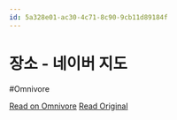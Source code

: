 ```yaml
---
id: 5a328e01-ac30-4c71-8c90-9cb11d89184f
---
```


# 장소 - 네이버 지도
#Omnivore

[Read on Omnivore](https://omnivore.app/me/https-naver-me-gf-msby-lj-1904867d65a)
[Read Original](https://map.naver.com/p/entry/place/1858515993)


